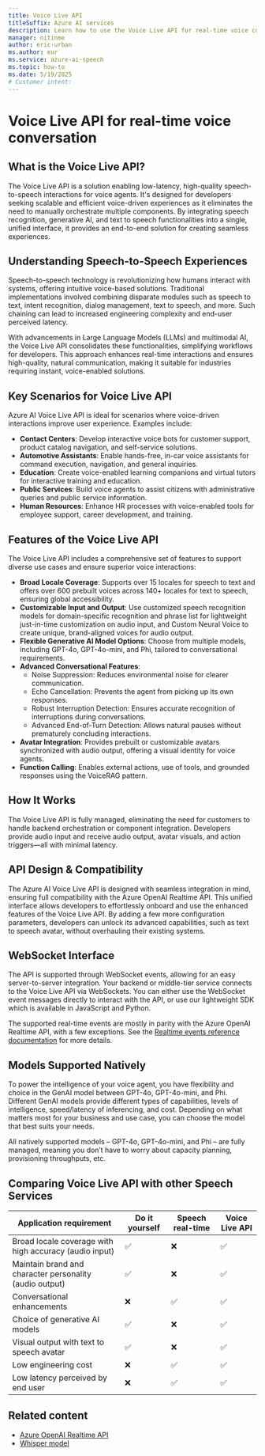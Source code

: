```yaml
---
title: Voice Live API
titleSuffix: Azure AI services
description: Learn how to use the Voice Live API for real-time voice conversation.
manager: nitinme
author: eric-urban
ms.author: eur
ms.service: azure-ai-speech
ms.topic: how-to
ms.date: 5/19/2025
# Customer intent: 
---
```


# Voice Live API for real-time voice conversation

## What is the Voice Live API?

The Voice Live API is a solution enabling low-latency, high-quality speech-to-speech interactions for voice agents. It's designed for developers seeking scalable and efficient voice-driven experiences as it eliminates the need to manually orchestrate multiple components. By integrating speech recognition, generative AI, and text to speech functionalities into a single, unified interface, it provides an end-to-end solution for creating seamless experiences.

## Understanding Speech-to-Speech Experiences

Speech-to-speech technology is revolutionizing how humans interact with systems, offering intuitive voice-based solutions. Traditional implementations involved combining disparate modules such as speech to text, intent recognition, dialog management, text to speech, and more. Such chaining can lead to increased engineering complexity and end-user perceived latency.

With advancements in Large Language Models (LLMs) and multimodal AI, the Voice Live API consolidates these functionalities, simplifying workflows for developers. This approach enhances real-time interactions and ensures high-quality, natural communication, making it suitable for industries requiring instant, voice-enabled solutions.

## Key Scenarios for Voice Live API

Azure AI Voice Live API is ideal for scenarios where voice-driven interactions improve user experience. Examples include:

- **Contact Centers**: Develop interactive voice bots for customer support, product catalog navigation, and self-service solutions.
- **Automotive Assistants**: Enable hands-free, in-car voice assistants for command execution, navigation, and general inquiries.
- **Education**: Create voice-enabled learning companions and virtual tutors for interactive training and education.
- **Public Services**: Build voice agents to assist citizens with administrative queries and public service information.
- **Human Resources**: Enhance HR processes with voice-enabled tools for employee support, career development, and training.

## Features of the Voice Live API

The Voice Live API includes a comprehensive set of features to support diverse use cases and ensure superior voice interactions:

- **Broad Locale Coverage**: Supports over 15 locales for speech to text and offers over 600 prebuilt voices across 140+ locales for text to speech, ensuring global accessibility.
- **Customizable Input and Output**: Use customized speech recognition models for domain-specific recognition and phrase list for lightweight just-in-time customization on audio input, and Custom Neural Voice to create unique, brand-aligned voices for audio output.
- **Flexible Generative AI Model Options**: Choose from multiple models, including GPT-4o, GPT-4o-mini, and Phi, tailored to conversational requirements.
- **Advanced Conversational Features**:
  - Noise Suppression: Reduces environmental noise for clearer communication.
  - Echo Cancellation: Prevents the agent from picking up its own responses.
  - Robust Interruption Detection: Ensures accurate recognition of interruptions during conversations.
  - Advanced End-of-Turn Detection: Allows natural pauses without prematurely concluding interactions.
- **Avatar Integration**: Provides prebuilt or customizable avatars synchronized with audio output, offering a visual identity for voice agents.
- **Function Calling**: Enables external actions, use of tools, and grounded responses using the VoiceRAG pattern.

## How It Works

The Voice Live API is fully managed, eliminating the need for customers to handle backend orchestration or component integration. Developers provide audio input and receive audio output, avatar visuals, and action triggers—all with minimal latency.

## API Design & Compatibility

The Azure AI Voice Live API is designed with seamless integration in mind, ensuring full compatibility with the Azure OpenAI Realtime API. This unified interface allows developers to effortlessly onboard and use the enhanced features of the Voice Live API. By adding a few more configuration parameters, developers can unlock its advanced capabilities, such as text to speech avatar, without overhauling their existing systems.

## WebSocket Interface

The API is supported through WebSocket events, allowing for an easy server-to-server integration. Your backend or middle-tier service connects to the Voice Live API via WebSockets. You can either use the WebSocket event messages directly to interact with the API, or use our lightweight SDK which is available in JavaScript and Python.

The supported real-time events are mostly in parity with the Azure OpenAI Realtime API, with a few exceptions. See the [Realtime events reference documentation](/azure/ai-services/openai/realtime-audio-reference?context=/azure/ai-services/speech-service/context/context) for more details.

## Models Supported Natively

To power the intelligence of your voice agent, you have flexibility and choice in the GenAI model between GPT-4o, GPT-4o-mini, and Phi. Different GenAI models provide different types of capabilities, levels of intelligence, speed/latency of inferencing, and cost. Depending on what matters most for your business and use case, you can choose the model that best suits your needs.

All natively supported models – GPT-4o, GPT-4o-mini, and Phi – are fully managed, meaning you don’t have to worry about capacity planning, provisioning throughputs, etc.

## Comparing Voice Live API with other Speech Services

| Application requirement | Do it yourself | Speech real-time | Voice Live API |
|-----|-----|-----|-----|
| Broad locale coverage with high accuracy (audio input) | ✅ | ❌ | ✅ |
| Maintain brand and character personality (audio output) | ✅ | ❌ | ✅ |
| Conversational enhancements | ❌ | ✅ | ✅ |
| Choice of generative AI models | ✅ | ❌ | ✅ |
| Visual output with text to speech avatar | ✅ | ❌ | ✅ |
| Low engineering cost | ❌ | ✅ | ✅ |
| Low latency perceived by end user | ❌ | ✅ | ✅ |

## Related content

- [Azure OpenAI Realtime API](../openai/realtime-audio-reference.md)
- [Whisper model](./whisper-overview.md)

